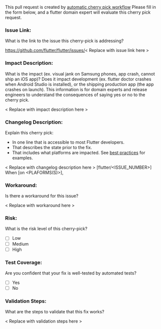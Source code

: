 This pull request is created by [automatic cherry pick workflow](https://github.com/flutter/flutter/blob/main/docs/releases/Flutter-Cherrypick-Process.md#automatically-creates-a-cherry-pick-request)
Please fill in the form below, and a flutter domain expert will evaluate this cherry pick request.

### Issue Link:
What is the link to the issue this cherry-pick is addressing?

https://github.com/flutter/flutter/issues/< Replace with issue link here >

### Impact Description:
What is the impact (ex. visual jank on Samsung phones, app crash, cannot ship an iOS app)? 
Does it impact development (ex. flutter doctor crashes when Android Studio is installed), 
or the shipping production app (the app crashes on launch). 
This information is for domain experts and release engineers to understand the consequences of saying yes or no to the cherry pick. 

< Replace with impact description here >

### Changelog Description:
Explain this cherry pick: 
* In one line that is accessible to most Flutter developers.
* That describes the state prior to the fix.
* That includes what platforms are impacted. 
See [best practices](https://github.com/flutter/flutter/blob/main/docs/releases/Hotfix-Documentation-Best-Practices.md) for examples.

< Replace with changelog description here >
[flutter/<ISSUE_NUMBER>] When <SCENARIO> [on <PLAFORMS(S)>], <DESCRIPTION>

### Workaround:
Is there a workaround for this issue?

< Replace with workaround here >

### Risk:
What is the risk level of this cherry-pick?

  - [ ] Low
  - [ ] Medium
  - [ ] High

### Test Coverage:
Are you confident that your fix is well-tested by automated tests?

  - [ ] Yes
  - [ ] No

### Validation Steps:
What are the steps to validate that this fix works?

< Replace with validation steps here >
